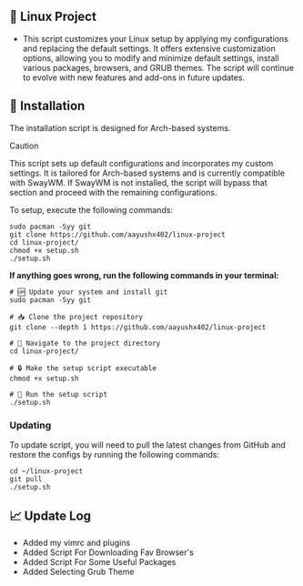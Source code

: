 ## 🌟 Linux Project
- This script customizes your Linux setup by applying my configurations and replacing the default settings. It offers extensive customization options, allowing you to modify and minimize default settings, install various packages, browsers, and GRUB themes. The script will continue to evolve with new features and add-ons in future updates.

## 🚀 Installation

The installation script is designed for Arch-based systems.

> [!CAUTION]
> This script sets up default configurations and incorporates my custom settings. It is tailored for Arch-based systems and is currently compatible with SwayWM. If SwayWM is not installed, the script will bypass that section and proceed with the remaining configurations.

To setup, execute the following commands:

```shell
sudo pacman -Syy git
git clone https://github.com/aayushx402/linux-project
cd linux-project/
chmod +x setup.sh
./setup.sh
```

**If anything goes wrong, run the following commands in your terminal:**

```shell
# 🆙 Update your system and install git
sudo pacman -Syy git

# 📥 Clone the project repository
git clone --depth 1 https://github.com/aayushx402/linux-project

# 📂 Navigate to the project directory
cd linux-project/

# 🔒 Make the setup script executable
chmod +x setup.sh

# 🚀 Run the setup script
./setup.sh
```

### Updating
To update script, you will need to pull the latest changes from GitHub and restore the configs by running the following commands:

```shell
cd ~/linux-project
git pull
./setup.sh
```

## 📈 Update Log
- Added my vimrc and plugins
- Added Script For Downloading Fav Browser's
- Added Script For Some Useful Packages
- Added Selecting Grub Theme


